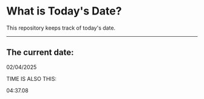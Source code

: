 # What is Today's Date?
This repository keeps track of today's date.
* * *
 
## The current date:  
 02/04/2025 
  
  
 TIME IS ALSO THIS: 
  
 04:37.08 
  
  
